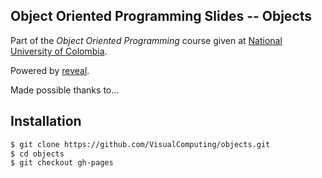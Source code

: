 ## Object Oriented Programming Slides -- Objects

Part of the *Object Oriented Programming* course given at [National University of Colombia](http://www.disi.unal.edu.co/).

Powered by [reveal](https://github.com/hakimel/reveal.js).

Made possible thanks to... 

<!--- a long list of community members and links to their pages. To come ;) -->

## Installation

 ```sh
 $ git clone https://github.com/VisualComputing/objects.git
 $ cd objects
 $ git checkout gh-pages
 ```